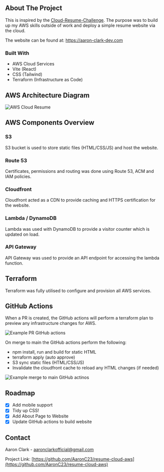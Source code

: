 <!-- ABOUT THE PROJECT -->
## About The Project

This is inspired by the [Cloud-Resume-Challenge](https://cloudresumechallenge.dev/docs/the-challenge/aws/). The purpose was to build up my AWS skills outside of work and deploy a simple resume website via the cloud.

The website can be found at: https://aaron-clark-dev.com

### Built With

* AWS Cloud Services
* Vite (React)
* CSS (Tailwind)
* Terraform (Infrastructure as Code)

## AWS Architecture Diagram

![AWS Cloud Resume](https://github.com/AaronC23/resume-cloud-aws/assets/28281365/e6845b72-be08-47b1-bb9f-885f230280b2)

## AWS Components Overview

### S3
S3 bucket is used to store static files (HTML/CSS/JS) and host the website.

### Route 53
Certificates, permissions and routing was done using Route 53, ACM and IAM policies.

### Cloudfront
Cloudfront acted as a CDN to provide caching and HTTPS certification for the website.

### Lambda / DynamoDB
Lambda was used with DynamoDB to provide a visitor counter which is updated on load.

### API Gateway
 API Gateway was used to provide an API endpoint for accessing the lambda function. 

## Terraform
Terraform was fully utilised to configure and provision all AWS services.

## GitHub Actions

When a PR is created, the GitHub actions will perform a terraform plan to preview any infrastructure changes for AWS.

![Example PR GitHub actions](https://github.com/AaronC23/resume-cloud-aws/assets/28281365/333af35a-74ab-4ed1-8171-664a2cb2ef47)

On merge to main the GitHub actions perform the following:
   
   * npm install, run and build for static HTML
   * terraform apply (auto approve)
   * S3 sync static files (HTML/CSS/JS) 
   * Invalidate the cloudfront cache to reload any HTML changes (if needed)

![Example merge to main GitHub actinos](https://github.com/AaronC23/resume-cloud-aws/assets/28281365/d6a60310-bde9-4610-82b1-22bfddb34315)

<!-- ROADMAP -->
## Roadmap

- [x] Add mobile support
- [x] Tidy up CSS!
- [x] Add About Page to Website
- [x] Update GitHub actions to build website 

<!-- CONTACT -->
## Contact

Aaron Clark - aaronclarkofficial@gmail.com

Project Link: [https://github.com/AaronC23/resume-cloud-aws](https://github.com/AaronC23/resume-cloud-aws)

